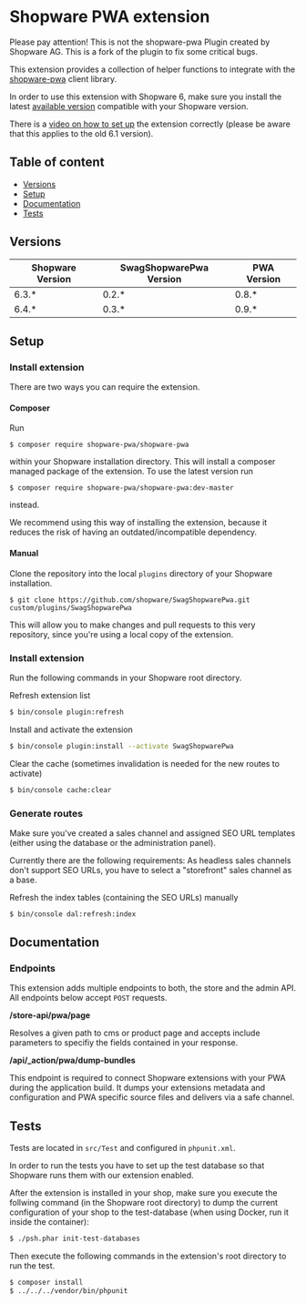 # Shopware PWA extension

Please pay attention! This is not the shopware-pwa Plugin created by Shopware AG. This is a fork of the plugin to fix some critical bugs.

This extension provides a collection of helper functions to integrate with the [shopware-pwa](https://github.com/DivanteLtd/shopware-pwa) client library.

In order to use this extension with Shopware 6, make sure you install the latest [available version](#versions) compatible with your Shopware version.

There is a [video on how to set up](https://drive.google.com/open?id=1ynpoWw9b7hljzkqzVv2JFDxTtgomyVg4) the extension correctly (please be aware that this applies to the old 6.1 version).

## Table of content

* [Versions](#versions)
* [Setup](#setup)
* [Documentation](#documentation)
* [Tests](#tests)

## Versions

| Shopware Version | SwagShopwarePwa Version | PWA Version |
| --- | --- | --- |
| 6.3.* | 0.2.* | 0.8.* |
| 6.4.* | 0.3.* | 0.9.* |

## Setup

### Install extension

There are two ways you can require the extension.

#### Composer

Run

```
$ composer require shopware-pwa/shopware-pwa
```

within your Shopware installation directory. This will install a composer managed package of the extension. To use the latest version run

```
$ composer require shopware-pwa/shopware-pwa:dev-master
```

instead.

We recommend using this way of installing the extension, because it reduces the risk of having an outdated/incompatible dependency.

#### Manual

Clone the repository into the local `plugins` directory of your Shopware installation.

```
$ git clone https://github.com/shopware/SwagShopwarePwa.git custom/plugins/SwagShopwarePwa
```

This will allow you to make changes and pull requests to this very repository, since you're using a local copy of the extension.

### Install extension

Run the following commands in your Shopware root directory.

Refresh extension list

```bash
$ bin/console plugin:refresh
```

Install and activate the extension

```bash
$ bin/console plugin:install --activate SwagShopwarePwa
```

Clear the cache (sometimes invalidation is needed for the new routes to activate)

```bash
$ bin/console cache:clear
```

### Generate routes

Make sure you've created a sales channel and assigned SEO URL templates (either using the database or the administration panel).

Currently there are the following requirements: As headless sales channels don't support SEO URLs, you have to select a "storefront" sales channel as a base. 

Refresh the index tables (containing the SEO URLs) manually

```bash
$ bin/console dal:refresh:index
```

## Documentation

### Endpoints

This extension adds multiple endpoints to both, the store and the admin API. All endpoints below accept `POST` requests.

**/store-api/pwa/page**

Resolves a given path to cms or product page and accepts include parameters to specifiy the fields contained in your response.
 
**/api/_action/pwa/dump-bundles**

This endpoint is required to connect Shopware extensions with your PWA during the application build. It dumps your extensions metadata and configuration and PWA specific source files and delivers via a safe channel.
 
## Tests

Tests are located in `src/Test` and configured in `phpunit.xml`.

In order to run the tests you have to set up the test database so that Shopware runs them with our extension enabled.

After the extension is installed in your shop, make sure you execute the follwing command (in the Shopware root directory) to dump the current configuration of your shop to the test-database (when using Docker, run it inside the container):

```bash
$ ./psh.phar init-test-databases
```

Then execute the following commands in the extension's root directory to run the test.

```bash
$ composer install
$ ../../../vendor/bin/phpunit
```
